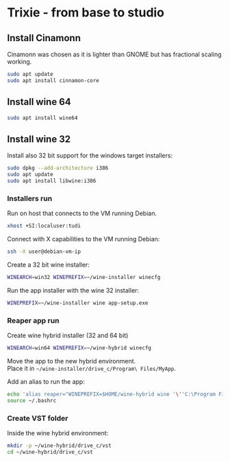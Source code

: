 # Trixie - from base to studio

## Install Cinamonn

Cinamonn was chosen as it is lighter than GNOME but has fractional scaling working.

```sh
sudo apt update
sudo apt install cinnamon-core
```

## Install wine 64

```sh
sudo apt install wine64
```

## Install wine 32

Install also 32 bit support for the windows target installers:

```sh
sudo dpkg --add-architecture i386
sudo apt update
sudo apt install libwine:i386
```

### Installers run

Run on host that connects to the VM running Debian.

```sh
xhost +SI:localuser:tudi
```

Connect with X capabilities to the VM running Debian:

```sh
ssh -X user@debian-vm-ip
```

Create a 32 bit wine installer:

```sh
WINEARCH=win32 WINEPREFIX=~/wine-installer winecfg
```

Run the app installer with the wine 32 installer:

```sh
WINEPREFIX=~/wine-installer wine app-setup.exe
```

### Reaper app run

Create wine hybrid installer (32 and 64 bit)

```sh
WINEARCH=win64 WINEPREFIX=~/wine-hybrid winecfg
```

Move the app to the new hybrid environment.  
Place it in `~/wine-installer/drive_c/Program\ Files/MyApp`.

Add an alias to run the app:

```sh
echo 'alias reaper="WINEPREFIX=$HOME/wine-hybrid wine '\''C:\Program Files\REAPER (x64)\reaper.exe'\''"' >> ~/.bashrc
source ~/.bashrc
```

### Create VST folder

Inside the wine hybrid environment:

```sh
mkdir -p ~/wine-hybrid/drive_c/vst
cd ~/wine-hybrid/drive_c/vst
```
